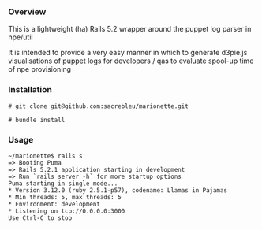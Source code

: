### Overview

This is a lightweight (ha) Rails 5.2 wrapper around the puppet log parser in npe/util

It is intended to provide a very easy manner in which to generate d3pie.js visualisations of puppet logs for developers / qas to evaluate spool-up time of npe provisioning

### Installation

	# git clone git@github.com:sacrebleu/marionette.git

    # bundle install

### Usage
 
    ~/marionette$ rails s
    => Booting Puma
    => Rails 5.2.1 application starting in development
    => Run `rails server -h` for more startup options
    Puma starting in single mode...
    * Version 3.12.0 (ruby 2.5.1-p57), codename: Llamas in Pajamas
    * Min threads: 5, max threads: 5
    * Environment: development
    * Listening on tcp://0.0.0.0:3000
    Use Ctrl-C to stop
    